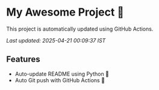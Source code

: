 # My Awesome Project 🚀

This project is automatically updated using GitHub Actions.

_Last updated: 2025-04-21 00:09:37 IST_

## Features
- Auto-update README using Python 🐍
- Auto Git push with GitHub Actions 🤖
